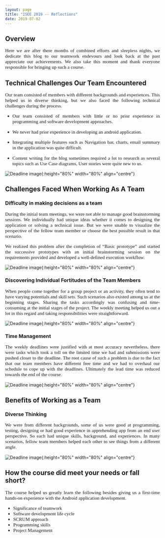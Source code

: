 ```yaml
---
layout: page
title: "ISEE 2019 -- Reflections"
date: 2019-07-02
---
```


## Overview
<p style="font-family:Times;font-size:110%;text-align:justify">Here we are after there months of combined efforts and sleepless nights, we dedicate this blog to our teamwork endevours and look back at the past appreciate our achievements. We also take this moment and thank everyone responsible for bringing up such a course.</P>

## Technical Challenges Our Team Encountered

<p style="font-family:Times;font-size:110%;text-align:justify">Our team consisted of members with different backgrounds and experiences. This helped us in diverse thinking, but we also faced the following technical challenges during the process.</p>
<ul>
  <li><p style="font-family:Times;font-size:110%;text-align:justify">Our team consisted of members with little or no prior experience in programming and software development approaches.</p></li>
  <li><p style="font-family:Times;font-size:110%;text-align:justify">We never had prior experience in developing an android application.</p></li>
  <li><p style="font-family:Times;font-size:110%;text-align:justify">Integrating multiple features such as Navigation bar, charts, email summary in the application was quite difficult.</p></li>
   <li><p style="font-family:Times;font-size:110%;text-align:justify">Content writing for the blog sometimes required a lot to research as several topics such as Use Case diagrams, User stories were quite new to us.</p></li>
</ul>

![Deadline image]({{site.baseurl}}/images/TechnicalChallenge.png "Img 1"){:height="80%" width="80%" align="centre"}
  
## Challenges Faced When Working As A Team
  
### Difficulty in making decisions as a team
  
  <p style="font-family:Times;font-size:110%;text-align:justify">During the initial team meetings, we were not able to manage good brainstorming sessions. We individually had unique ideas whether it comes to designing the application or solving a technical issue. But we were unable to visualize the perspective of the fellow team member or choose the best possible result in that scenario.</p>
  
  <p style="font-family:Times;font-size:110%;text-align:justify">We realized this problem after the completion of “Basic prototype” and started the successive prototypes with an initial brainstorming session on the requirements provided and developed a well-defined execution workflow.</p>
  
  ![Deadline image]({{site.baseurl}}/images/DecisionMaking.jpg "Img 2"){:height="80%" width="80%" align="centre"}
  
### Discovering Individual Fortitudes of the Team Members
 
 <p style="font-family:Times;font-size:110%;text-align:justify">When people come together for a group project or an activity, they often tend to have varying potentials and skill sets. Such scenarios also existed among us at the beginning stages. Sharing the tasks accordingly was confusing and time-consuming at the initial stages of the project. The weekly meeting helped us out a lot in this regard and taking responsibilities were straightforward.</p>
 
  ![Deadline image]({{site.baseurl}}/images/PoorCommunication.png "Img 3"){:height="80%" width="80%" align="centre"}
### Time Management 
<p style="font-family:Times;font-size:110%;text-align:justify">The weekly deadlines were justified with at most accuracy nevertheless, there were tasks which took a toll on the limited time we had and submissions were pushed closer to the deadline. The root cause of such a problem is due to the fact that our team members have different free time and we had to overhaul our schedule to cope up with the deadlines. Ultimately the lead time was reduced towards the end of the course.</P> 

![Deadline image]({{site.baseurl}}/images/MoreWorkLessTime.jpg "Img 5"){:height="80%" width="80%" align="centre"}
  
## Benefits of Working as a Team

### Diverse Thinking

<p style="font-family:Times;font-size:110%;text-align:justify">We were from different backgrounds, some of us were good at programming, testing, designing or had good experience in apprehending app from an end user perspective. So each had unique skills, background, and experiences. In many scenarios, fellow team members helped each other to see things from a different angle. </p>

![Deadline image]({{site.baseurl}}/images/DiverseThinking.jpg "Img 4"){:height="80%" width="80%" align="centre"}

## How the course did meet your needs or fall short?

<p style="font-family:Times;font-size:110%;text-align:justify">The course helped us greatly learn the following besides giving us a first-time hands-on experience with the Android application development.</p>

<ul style="font-family:Times;font-size:110%;text-align:justify">
  <li>Significance of teamwork</li> 
  <li>Software development life cycle</li>
  <li>SCRUM approach</li>
  <li>Programming skills</li>
  <li>Project Management</li>  
 </ul>
  










  
  
  
  
  
  
  
  

  



